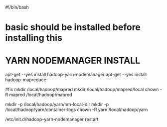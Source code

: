#!/bin/bash

# basic should be installed before installing this

# YARN NODEMANAGER INSTALL
apt-get --yes install hadoop-yarn-nodemanager
apt-get --yes install hadoop-mapreduce

#fix
  mkdir /local/hadoop/mapred
  mkdir /local/hadoop/mapred/local
  chown -R mapred /local/hadoop/mapred

  mkdir -p /local/hadoop/yarn/nm-local-dir
  mkdir -p /local/hadoop/yarn/container-logs
  chown -R yarn /local/hadoop/yarn

/etc/init.d/hadoop-yarn-nodemanager restart
